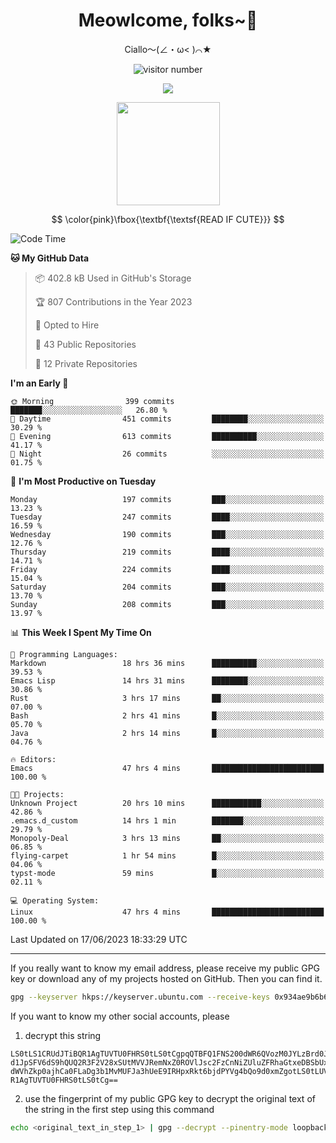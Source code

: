 <div align="center">
  <h1>Meowlcome, folks~👋</h1>
  <p>Ciallo～(∠・ω< )⌒★</p>
</div>

<p align="center">
  <img src="https://count.getloli.com/get/@Ziqi-Yang?theme=rule34" alt="visitor number" />
</p>

<p align="center">
  <img src="https://skillicons.dev/icons?i=rust,c,py,flutter,go,java,js,bash,linux,emacs" />
</p>
<p align="center">
  <img height="165" src="https://github-readme-stats.vercel.app/api?username=Ziqi-Yang&show_icons=true&include_all_commits=true&hide_border=true" />
</p>

$$
\color{pink}\fbox{\textbf{\textsf{READ IF CUTE}}}
$$

<!--START_SECTION:waka-->
![Code Time](http://img.shields.io/badge/Code%20Time-1%2C230%20hrs%2059%20mins-blue)

**🐱 My GitHub Data** 

> 📦 402.8 kB Used in GitHub's Storage 
 > 
> 🏆 807 Contributions in the Year 2023
 > 
> 💼 Opted to Hire
 > 
> 📜 43 Public Repositories 
 > 
> 🔑 12 Private Repositories 
 > 
**I'm an Early 🐤** 

```text
🌞 Morning                399 commits         ███████░░░░░░░░░░░░░░░░░░   26.80 % 
🌆 Daytime                451 commits         ████████░░░░░░░░░░░░░░░░░   30.29 % 
🌃 Evening                613 commits         ██████████░░░░░░░░░░░░░░░   41.17 % 
🌙 Night                  26 commits          ░░░░░░░░░░░░░░░░░░░░░░░░░   01.75 % 
```
📅 **I'm Most Productive on Tuesday** 

```text
Monday                   197 commits         ███░░░░░░░░░░░░░░░░░░░░░░   13.23 % 
Tuesday                  247 commits         ████░░░░░░░░░░░░░░░░░░░░░   16.59 % 
Wednesday                190 commits         ███░░░░░░░░░░░░░░░░░░░░░░   12.76 % 
Thursday                 219 commits         ████░░░░░░░░░░░░░░░░░░░░░   14.71 % 
Friday                   224 commits         ████░░░░░░░░░░░░░░░░░░░░░   15.04 % 
Saturday                 204 commits         ███░░░░░░░░░░░░░░░░░░░░░░   13.70 % 
Sunday                   208 commits         ███░░░░░░░░░░░░░░░░░░░░░░   13.97 % 
```


📊 **This Week I Spent My Time On** 

```text
💬 Programming Languages: 
Markdown                 18 hrs 36 mins      ██████████░░░░░░░░░░░░░░░   39.53 % 
Emacs Lisp               14 hrs 31 mins      ████████░░░░░░░░░░░░░░░░░   30.86 % 
Rust                     3 hrs 17 mins       ██░░░░░░░░░░░░░░░░░░░░░░░   07.00 % 
Bash                     2 hrs 41 mins       █░░░░░░░░░░░░░░░░░░░░░░░░   05.70 % 
Java                     2 hrs 14 mins       █░░░░░░░░░░░░░░░░░░░░░░░░   04.76 % 

🔥 Editors: 
Emacs                    47 hrs 4 mins       █████████████████████████   100.00 % 

🐱‍💻 Projects: 
Unknown Project          20 hrs 10 mins      ███████████░░░░░░░░░░░░░░   42.86 % 
.emacs.d_custom          14 hrs 1 min        ███████░░░░░░░░░░░░░░░░░░   29.79 % 
Monopoly-Deal            3 hrs 13 mins       ██░░░░░░░░░░░░░░░░░░░░░░░   06.85 % 
flying-carpet            1 hr 54 mins        █░░░░░░░░░░░░░░░░░░░░░░░░   04.06 % 
typst-mode               59 mins             █░░░░░░░░░░░░░░░░░░░░░░░░   02.11 % 

💻 Operating System: 
Linux                    47 hrs 4 mins       █████████████████████████   100.00 % 
```


 Last Updated on 17/06/2023 18:33:29 UTC
<!--END_SECTION:waka-->

-----

If you really want to know my email address, please receive my public GPG key or download any of my projects hosted on GitHub. Then you can find it. 
```bash
gpg --keyserver hkps://keyserver.ubuntu.com --receive-keys 0x934ae9b6b6e9ff34
```
If you want to know my other social accounts, please
1) decrypt this string
```
LS0tLS1CRUdJTiBQR1AgTUVTU0FHRS0tLS0tCgpqQTBFQ1FNS200dWR6QVozM0JYLzBrd0JNU0Ru
d1JpSFV6dS9hQUQ2R3F2V28xSUtMVVJRemNxZ0ROVlJsc2FzCnNiZUluZFRhaGtxeDBSbUxEajVq
dWVhZkp0ajhCa0FLaDg3b1MvMUFJa3hUeE9IRHpxRkt6bjdPYVg4bQo9d0xmZgotLS0tLUVORCBQ
R1AgTUVTU0FHRS0tLS0tCg==
```
2) use the fingerprint of my public GPG key to decrypt the original text of the string in the first step using this command
```bash
echo <original_text_in_step_1> | gpg --decrypt --pinentry-mode loopback --armor
```


